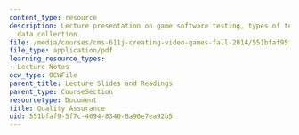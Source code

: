 ```yaml
---
content_type: resource
description: Lecture presentation on game software testing, types of testing, and
  data collection.
file: /media/courses/cms-611j-creating-video-games-fall-2014/551bfaf95f7c469483408a90e7ea92b5_MITCMS_611JF14_Tech_Tes.pdf
file_type: application/pdf
learning_resource_types:
- Lecture Notes
ocw_type: OCWFile
parent_title: Lecture Slides and Readings
parent_type: CourseSection
resourcetype: Document
title: Quality Assurance
uid: 551bfaf9-5f7c-4694-8340-8a90e7ea92b5
---
```

